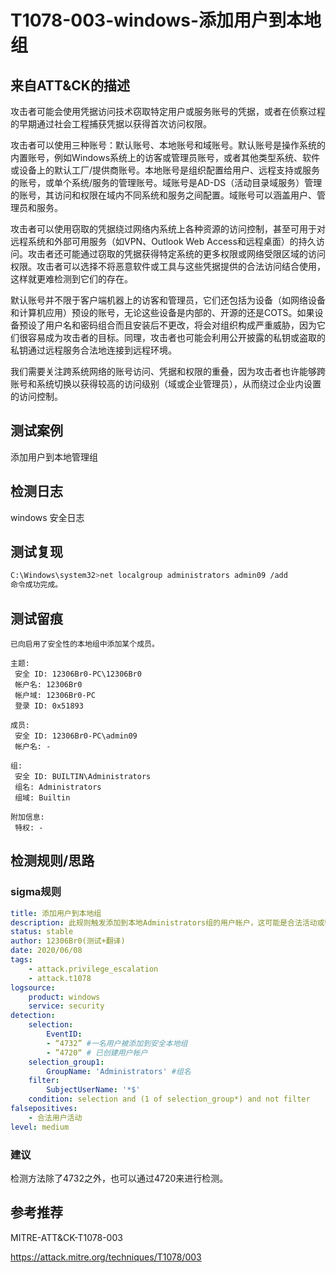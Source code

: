 # T1078-003-windows-添加用户到本地组

## 来自ATT&CK的描述

攻击者可能会使用凭据访问技术窃取特定用户或服务账号的凭据，或者在侦察过程的早期通过社会工程捕获凭据以获得首次访问权限。

攻击者可以使用三种账号：默认账号、本地账号和域账号。默认账号是操作系统的内置账号，例如Windows系统上的访客或管理员账号，或者其他类型系统、软件或设备上的默认工厂/提供商账号。本地账号是组织配置给用户、远程支持或服务的账号，或单个系统/服务的管理账号。域账号是AD-DS（活动目录域服务）管理的账号，其访问和权限在域内不同系统和服务之间配置。域账号可以涵盖用户、管理员和服务。

攻击者可以使用窃取的凭据绕过网络内系统上各种资源的访问控制，甚至可用于对远程系统和外部可用服务（如VPN、Outlook Web Access和远程桌面）的持久访问。攻击者还可能通过窃取的凭据获得特定系统的更多权限或网络受限区域的访问权限。攻击者可以选择不将恶意软件或工具与这些凭据提供的合法访问结合使用，这样就更难检测到它们的存在。

默认账号并不限于客户端机器上的访客和管理员，它们还包括为设备（如网络设备和计算机应用）预设的账号，无论这些设备是内部的、开源的还是COTS。如果设备预设了用户名和密码组合而且安装后不更改，将会对组织构成严重威胁，因为它们很容易成为攻击者的目标。同理，攻击者也可能会利用公开披露的私钥或盗取的私钥通过远程服务合法地连接到远程环境。

我们需要关注跨系统网络的账号访问、凭据和权限的重叠，因为攻击者也许能够跨账号和系统切换以获得较高的访问级别（域或企业管理员），从而绕过企业内设置的访问控制。

## 测试案例

添加用户到本地管理组

## 检测日志

windows 安全日志

## 测试复现

```bash
C:\Windows\system32>net localgroup administrators admin09 /add
命令成功完成。
```

## 测试留痕

```log
已向启用了安全性的本地组中添加某个成员。

主题:
 安全 ID: 12306Br0-PC\12306Br0
 帐户名: 12306Br0
 帐户域: 12306Br0-PC
 登录 ID: 0x51893

成员:
 安全 ID: 12306Br0-PC\admin09
 帐户名: -

组:
 安全 ID: BUILTIN\Administrators
 组名: Administrators
 组域: Builtin

附加信息:
 特权: -
```

## 检测规则/思路

### sigma规则

```yml
title: 添加用户到本地组
description: 此规则触发添加到本地Administrators组的用户帐户，这可能是合法活动或特权升级活动的标志。
status: stable
author: 12306Br0(测试+翻译)
date: 2020/06/08
tags:
    - attack.privilege_escalation
    - attack.t1078
logsource:
    product: windows
    service: security
detection:
    selection:
        EventID: 
        - “4732” #一名用户被添加到安全本地组
        - ”4720“ # 已创建用户帐户
    selection_group1:
        GroupName: 'Administrators' #组名
    filter:
        SubjectUserName: '*$'
    condition: selection and (1 of selection_group*) and not filter
falsepositives:
    - 合法用户活动
level: medium
```

### 建议

检测方法除了4732之外，也可以通过4720来进行检测。

## 参考推荐

MITRE-ATT&CK-T1078-003

<https://attack.mitre.org/techniques/T1078/003>
